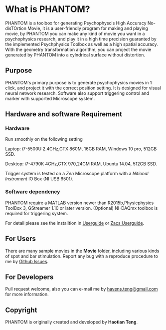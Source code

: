# What is PHANTOM?
PHANTOM is a toolbox for generating Psychophyscis High Accuracy No-disTOrtion Movie, it is a user-friendly program for making and playing movie, by PHANTOM you can make any kind of movie you want in a psychophysics research, and play it in a high time precision guaranted by the implemented Psychphysics Toolbox as well as a high spatial accuracy. With the geometry transformation algorithm, you can project the movie generated by PHANTOM into a cylndrical surface without distortion.
## Purpose
PHANTOM's primary purpose is to generate psychophysics movies in 1 click, and project it with the correct position setting. It is designed for visual neural network research. Software also support triggering control and marker with supported Microscope system.
## Hardware and software Requirement
### Hardware
Run smoothly on the following setting

Laptop: i7-5500U 2.4GHz,GTX 860M, 16GB RAM, Windows 10 pro,  512GB SSD.

Desktop: i7-4790K 4GHz,GTX 970,24GM RAM, Ubuntu 14.04, 512GB SSD.

Trigger system is tested on a *Zen* Microscope platform with a *Nitional Instrument* IO Box (NI USB 6501).
### Software dependency
PHANTOM require a MATLAB version newer than R2015b,Physicphysics ToolBox 3, GStreamer 1.10 or later version. (Optional) NI-DAQmx toolbox is required for triggering system. 

For detail please see the installtion in  [Userguide](https://github.com/stardust-t/ZebrafishGUI/blob/master/UserGuide/User%20Guide%20for%20Zebreafish%20Projector%20GUI.pdf) or [Zacs Userguide](https://github.com/stardust-t/ZebrafishGUI/blob/master/UserGuide/ZACS%20User%20Guide%20for%20Zebreafish%20Projector%20GUI.pdf).


## For Users
There are many sample movies in the **Movie** folder, including various kinds of spot and bar stimulation. Report any bug with a reproduce procedure to me by [Github Issues](https://github.com/stardust-t/ZebrafishGUI/issues).

## For Developers
Pull request welcome, also you can e-mail me by havens.teng@gmail.com for more information.

## Copyright
PHANTOM is originally created and developed by **Haotian Teng**.